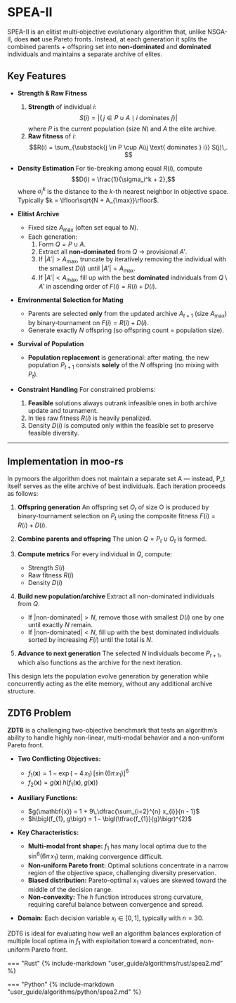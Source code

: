 # SPEA-II

SPEA-II is an elitist multi‐objective evolutionary algorithm that, unlike NSGA-II, does **not** use Pareto fronts. Instead, at each generation it splits the combined parents + offspring set into **non-dominated** and **dominated** individuals and maintains a separate archive of elites.

## Key Features

- **Strength & Raw Fitness**
  1. **Strength** of individual $i$:
     $$S(i) = \bigl|\{\,j \in P \cup A \mid i \text{ dominates } j\}\bigr|$$
     where $P$ is the current population (size $N$) and $A$ the elite archive.
  2. **Raw fitness** of $i$:
     $$R(i) = \sum_{\substack{j \in P \cup A\\j \text{ dominates } i}} S(j)\,. $$

- **Density Estimation**
  For tie-breaking among equal $R(i)$, compute
  $$D(i) = \frac{1}{\sigma_i^k + 2},$$
  where $\sigma_i^k$ is the distance to the $k$-th nearest neighbor in objective space. Typically $k = \lfloor\sqrt{N + A_{\max}}\rfloor$.

- **Elitist Archive**
  - Fixed size $A_{\max}$ (often set equal to $N$).
  - Each generation:
    1. Form $Q = P \cup A$.
    2. Extract all **non-dominated** from $Q$ → provisional $A'$.
    3. If $|A'| > A_{\max}$, truncate by iteratively removing the individual with the smallest $D(i)$ until $|A'| = A_{\max}$.
    4. If $|A'| < A_{\max}$, fill up with the best **dominated** individuals from $Q\setminus A'$ in ascending order of $F(i)=R(i)+D(i)$.

- **Environmental Selection for Mating**
  - Parents are selected **only** from the updated archive $A_{t+1}$ (size $A_{\max}$) by binary‐tournament on $F(i)=R(i)+D(i)$.
  - Generate exactly $N$ offspring (so offspring count = population size).

- **Survival of Population**
  - **Population replacement** is generational: after mating, the new population $P_{t+1}$ consists **solely** of the $N$ offspring (no mixing with $P_t$).

- **Constraint Handling**
  For constrained problems:
  1. **Feasible** solutions always outrank infeasible ones in both archive update and tournament.
  2. In ties raw fitness $R(i)$ is heavily penalized.
  3. Density $D(i)$ is computed only within the feasible set to preserve feasible diversity.

---

## Implementation in moo-rs

In pymoors the algorithm does not maintain a separate set A — instead, P_t itself serves as the elite archive of best individuals. Each iteration proceeds as follows:

1. **Offspring generation**
   An offspring set $O_t$ of size O is produced by binary-tournament selection on $P_t$ using the composite fitness
   $F(i) = R(i) + D(i)$.

2. **Combine parents and offspring**
   The union $Q = P_t ∪ O_t$ is formed.

3. **Compute metrics**
   For every individual in $Q$, compute:
   - Strength $S(i)$
   - Raw fitness $R(i)$
   - Density $D(i)$

4. **Build new population/archive**
   Extract all non-dominated individuals from $Q$.
   - If $\text{|non-dominated|} > N$, remove those with smallest $D(i)$ one by one until exactly $N$ remain.
   - If $\text{|non-dominated|} < N$, fill up with the best dominated individuals sorted by increasing $F(i)$ until the total is $N$.

5. **Advance to next generation**
   The selected $N$ individuals become $P_{t+1}$, which also functions as the archive for the next iteration.

This design lets the population evolve generation by generation while concurrently acting as the elite memory, without any additional archive structure.


## ZDT6 Problem

**ZDT6** is a challenging two-objective benchmark that tests an algorithm’s ability to handle highly non-linear, multi-modal behavior and a non-uniform Pareto front.

- **Two Conflicting Objectives:**
  - $f_{1}(\mathbf{x}) = 1 - \exp\bigl(-4\,x_{1}\bigr)\,\bigl[\sin\bigl(6\pi\,x_{1}\bigr)\bigr]^{6}$
  - $f_{2}(\mathbf{x}) = g(\mathbf{x})\,h\bigl(f_{1}(\mathbf{x}),\,g(\mathbf{x})\bigr)$

- **Auxiliary Functions:**
  - $g(\mathbf{x}) = 1 + 9\,\dfrac{\sum_{i=2}^{n} x_{i}}{n - 1}$
  - $h\bigl(f_{1}, g\bigr) = 1 - \bigl(\tfrac{f_{1}}{g}\bigr)^{2}$

- **Key Characteristics:**
  - **Multi-modal front shape:** $f_{1}$ has many local optima due to the $\sin^{6}(6\pi\,x_{1})$ term, making convergence difficult.
  - **Non-uniform Pareto front:** Optimal solutions concentrate in a narrow region of the objective space, challenging diversity preservation.
  - **Biased distribution:** Pareto-optimal $x_{1}$ values are skewed toward the middle of the decision range.
  - **Non-convexity:** The $h$ function introduces strong curvature, requiring careful balance between convergence and spread.

- **Domain:**
  Each decision variable $x_{i}\in[0,1]$, typically with $n=30$.

ZDT6 is ideal for evaluating how well an algorithm balances exploration of multiple local optima in $f_{1}$ with exploitation toward a concentrated, non-uniform Pareto front.

=== "Rust"
    {% include-markdown "user_guide/algorithms/rust/spea2.md" %}

=== "Python"
    {% include-markdown "user_guide/algorithms/python/spea2.md" %}
